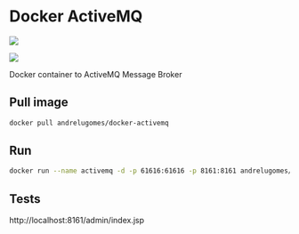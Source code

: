 # Docker ActiveMQ

[![](https://images.microbadger.com/badges/image/andrelugomes/docker-activemq.svg)](https://microbadger.com/images/andrelugomes/docker-activemq "Get your own image badge on microbadger.com")

[![](https://images.microbadger.com/badges/version/andrelugomes/docker-activemq.svg)](https://microbadger.com/images/andrelugomes/docker-activemq "Get your own version badge on microbadger.com")

Docker container to ActiveMQ Message Broker

## Pull image
```bash
docker pull andrelugomes/docker-activemq
```

## Run
```bash
docker run --name activemq -d -p 61616:61616 -p 8161:8161 andrelugomes/docker-activemq:5.13.3
```

## Tests
http://localhost:8161/admin/index.jsp
